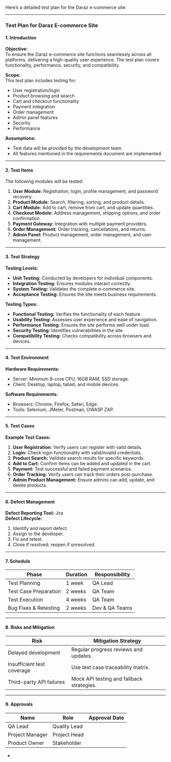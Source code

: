 Here’s a detailed test plan for the Daraz e-commerce site:  

---

### **Test Plan for Daraz E-commerce Site**  

#### **1. Introduction**  
**Objective:**  
To ensure the Daraz e-commerce site functions seamlessly across all platforms, delivering a high-quality user experience. The test plan covers functionality, performance, security, and compatibility.  

**Scope:**  
This test plan includes testing for:  
- User registration/login  
- Product browsing and search  
- Cart and checkout functionality  
- Payment integration  
- Order management  
- Admin panel features  
- Security  
- Performance  

**Assumptions:**  
- Test data will be provided by the development team.  
- All features mentioned in the requirements document are implemented.  

---

#### **2. Test Items**  
The following modules will be tested:  
1. **User Module:** Registration, login, profile management, and password recovery.  
2. **Product Module:** Search, filtering, sorting, and product details.  
3. **Cart Module:** Add to cart, remove from cart, and update quantities.  
4. **Checkout Module:** Address management, shipping options, and order confirmation.  
5. **Payment Gateway:** Integration with multiple payment providers.  
6. **Order Management:** Order tracking, cancellations, and returns.  
7. **Admin Panel:** Product management, order management, and user management.  

---

#### **3. Test Strategy**  
**Testing Levels:**  
- **Unit Testing:** Conducted by developers for individual components.  
- **Integration Testing:** Ensures modules interact correctly.  
- **System Testing:** Validates the complete e-commerce site.  
- **Acceptance Testing:** Ensures the site meets business requirements.  

**Testing Types:**  
- **Functional Testing:** Verifies the functionality of each feature.  
- **Usability Testing:** Assesses user experience and ease of navigation.  
- **Performance Testing:** Ensures the site performs well under load.  
- **Security Testing:** Identifies vulnerabilities in the site.  
- **Compatibility Testing:** Checks compatibility across browsers and devices.  

---

#### **4. Test Environment**  
**Hardware Requirements:**  
- Server: Minimum 8-core CPU, 16GB RAM, SSD storage.  
- Client: Desktop, laptop, tablet, and mobile devices.  

**Software Requirements:**  
- Browsers: Chrome, Firefox, Safari, Edge.  
- Tools: Selenium, JMeter, Postman, OWASP ZAP.  

---

#### **5. Test Cases**  
**Example Test Cases:**  
1. **User Registration:** Verify users can register with valid details.  
2. **Login:** Check login functionality with valid/invalid credentials.  
3. **Product Search:** Validate search results for specific keywords.  
4. **Add to Cart:** Confirm items can be added and updated in the cart.  
5. **Payment:** Test successful and failed payment scenarios.  
6. **Order Tracking:** Verify users can track their orders post-purchase.  
7. **Admin Product Management:** Ensure admins can add, update, and delete products.  

---

#### **6. Defect Management**  
**Defect Reporting Tool:** Jira  
**Defect Lifecycle:**  
1. Identify and report defect.  
2. Assign to the developer.  
3. Fix and retest.  
4. Close if resolved; reopen if unresolved.  

---

#### **7. Schedule**  
| Phase                 | Duration       | Responsibility        |  
|-----------------------|----------------|-----------------------|  
| Test Planning         | 1 week         | QA Lead               |  
| Test Case Preparation | 2 weeks        | QA Team               |  
| Test Execution        | 4 weeks        | QA Team               |  
| Bug Fixes & Retesting | 2 weeks        | Dev & QA Teams        |  

---

#### **8. Risks and Mitigation**  
| Risk                        | Mitigation Strategy                       |  
|-----------------------------|-------------------------------------------|  
| Delayed development         | Regular progress reviews and updates.    |  
| Insufficient test coverage  | Use test case traceability matrix.        |  
| Third-party API failures    | Mock API testing and fallback strategies. |  

---

#### **9. Approvals**  
| Name              | Role           | Approval Date |  
|-------------------|----------------|---------------|  
| QA Lead           | Quality Lead   |               |  
| Project Manager   | Project Head   |               |  
| Product Owner     | Stakeholder    |               |  

-
